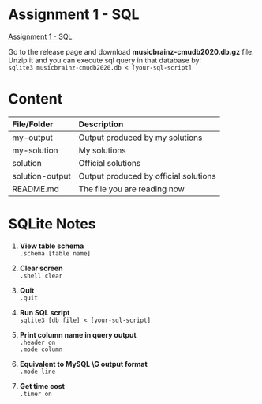 # Assignment 1 - SQL
[Assignment 1 - SQL](https://15445.courses.cs.cmu.edu/fall2020/homework1/)

Go to the release page and download **musicbrainz-cmudb2020.db.gz** file.  
Unzip it and you can execute sql query in that database by:  
`sqlite3 musicbrainz-cmudb2020.db < [your-sql-script]`

# Content
| File/Folder                           | Description                           |
| :------------------------------------ | :------------------------------------ |
| my-output                             | Output produced by my solutions       |
| my-solution                           | My solutions                          |
| solution                              | Official solutions                    |
| solution-output                       | Output produced by official solutions |
| README.md                             | The file you are reading now          |


# SQLite Notes
1. **View table schema**  
`.schema [table name]`
 
2. **Clear screen**  
`.shell clear`

3. **Quit**  
`.quit`

4. **Run SQL script**  
`sqlite3 [db file] < [your-sql-script]`

5. **Print column name in query output**  
`.header on`  
`.mode column`

6. **Equivalent to MySQL \G output format**  
`.mode line`

7. **Get time cost**  
`.timer on`